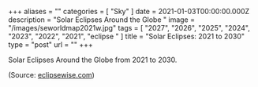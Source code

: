 +++
aliases = ""
categories = [ "Sky" ]
date = 2021-01-03T00:00:00.000Z
description = "Solar Eclipses Around the Globe "
image = "/images/seworldmap2021w.jpg"
tags = [
  "2027",
  "2026",
  "2025",
  "2024",
  "2023",
  "2022",
  "2021",
  "eclipse "
]
title = "Solar Eclipses: 2021 to 2030"
type = "post"
url = ""
+++

Solar Eclipses Around the Globe from 2021 to 2030.

(Source: [eclipsewise.com](https://href.li/?http://eclipsewise.com/solar/solar.html "eclipsewise.com"))
